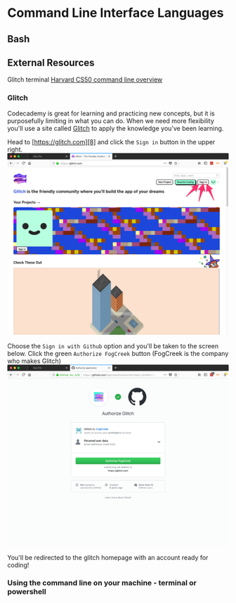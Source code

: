 # Command Line Interface Languages
## Bash


## External Resources
Glitch terminal
[Harvard CS50 command line overview](https://www.youtube.com/watch?v=lnYKOnz9ln8)

### Glitch
Codecademy is great for learning and practicing new concepts, but it is purposefully limiting in what you can do. When we need more flexibility you'll use a site called [Glitch][8] to apply the knowledge you've been learning. 

Head to [https://glitch.com][8] and click the `Sign in` button in the upper right.
![Glitch signup 1][9]

Choose the `Sign in with Github` option and you'll be taken to the screen below. Click the green `Authorize FogCreek` button (FogCreek is the company who makes Glitch)
![Glitch signup 2][10]

You'll be redirected to the glitch homepage with an account ready for coding!

### Using the command line on your machine - terminal or powershell

[//]: # (References)
[8]: https://glitch.com
[9]: .assets/glitch-1.png
[10]: .assets/glitch-2.png
